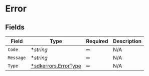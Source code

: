 # Error


## Fields

| Field                                                              | Type                                                               | Required                                                           | Description                                                        |
| ------------------------------------------------------------------ | ------------------------------------------------------------------ | ------------------------------------------------------------------ | ------------------------------------------------------------------ |
| `Code`                                                             | **string*                                                          | :heavy_minus_sign:                                                 | N/A                                                                |
| `Message`                                                          | **string*                                                          | :heavy_minus_sign:                                                 | N/A                                                                |
| `Type`                                                             | [*sdkerrors.ErrorType](../../../pkg/models/sdkerrors/errortype.md) | :heavy_minus_sign:                                                 | N/A                                                                |